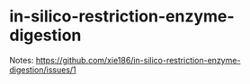 # in-silico-restriction-enzyme-digestion

Notes: https://github.com/xie186/in-silico-restriction-enzyme-digestion/issues/1
